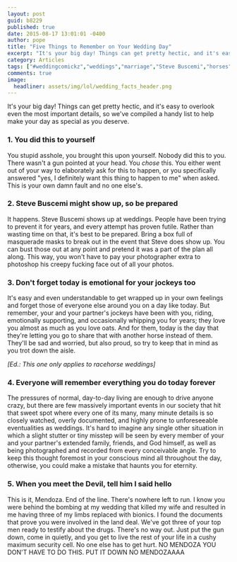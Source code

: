 ```yaml
---
layout: post
guid: b8229
published: true
date: 2015-08-17 13:01:01 -0400
author: pope
title: "Five Things to Remember on Your Wedding Day"
excerpt: "It's your big day! Things can get pretty hectic, and it's easy to overlook even the most important details, so we've compiled a handy list to help make your day as special as you deserve."
category: Articles
tags: ["#weddingcomickz","weddings","marriage","Steve Buscemi","horses","jockeys","emotionality","Societal Norms Are Stupid","Mendoza","bionic limbs","your own fault","true love","no pressure","DON'T THROW UP"]
comments: true 
image:
  headliner: assets/img/lol/wedding_facts_header.png
---
```


It's your big day! Things can get pretty hectic, and it's easy to overlook even the most important details, so we've compiled a handy list to help make your day as special as you deserve.

### 1\. You did this to yourself

You stupid asshole, you brought this upon yourself. Nobody did this to you. There wasn't a gun pointed at your head. You _chose_ this. You either went out of your way to elaborately ask for this to happen, or you specifically answered "yes, I definitely want this thing to happen to me" when asked. This is your own damn fault and no one else's.

### 2\. Steve Buscemi might show up, so be prepared

It happens. Steve Buscemi shows up at weddings. People have been trying to prevent it for years, and every attempt has proven futile. Rather than wasting time on that, it's best to be prepared. Bring a box full of masquerade masks to break out in the event that Steve does show up. You can bust those out at any point and pretend it was a part of the plan all along. This way, you won't have to pay your photographer extra to photoshop his creepy fucking face out of all your photos.

### 3\. Don't forget today is emotional for your jockeys too

It's easy and even understandable to get wrapped up in your own feelings and forget those of everyone else around you on a day like today. But remember, your and your partner's jockeys have been with you, riding, emotionally supporting, and occasionally whipping you for years; they love you almost as much as you love oats. And for them, today is the day that they're letting you go to share that with another horse instead of them. They'll be sad and worried, but also proud, so try to keep that in mind as you trot down the aisle.

_\[Ed.: This one only applies to racehorse weddings\]_

### 4\. Everyone will remember everything you do today forever

The pressures of normal, day-to-day living are enough to drive anyone crazy, but there are few massively important events in our society that hit that sweet spot where every one of its many, many minute details is so closely watched, overly documented, and highly prone to unforeseeable eventualities as weddings. It's hard to imagine any single other situation in which a slight stutter or tiny misstep will be seen by every member of your and your partner's extended family, friends, and God himself, as well as being photographed and recorded from every conceivable angle. Try to keep this thought foremost in your conscious mind all throughout the day, otherwise, you could make a mistake that haunts you for eternity.

### 5\. When you meet the Devil, tell him I said hello

This is it, Mendoza. End of the line. There's nowhere left to run. I know you were behind the bombing at my wedding that killed my wife and resulted in me having three of my limbs replaced with bionics. I found the documents that prove you were involved in the land deal. We've got three of your top men ready to testify about the drugs. There's no way out. Just put the gun down, come in quietly, and you get to live the rest of your life in a cushy maximum security cell. No one else has to get hurt. NO MENDOZA YOU DON'T HAVE TO DO THIS. PUT IT DOWN NO MENDOZAAAA